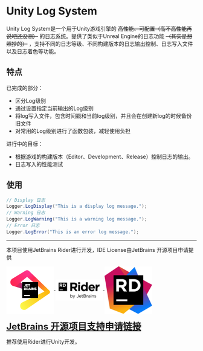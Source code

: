 # Unity Log System

Unity Log System是一个用于Unity游戏引擎的 ~~高性能、可配置（高不高性能再说吧还没测）~~ 的日志系统。提供了类似于Unreal Engine的日志功能 ~~（其实是想照抄的）~~ ，支持不同的日志等级、不同构建版本的日志输出控制、日志写入文件以及日志着色等功能。

## 特点

已完成的部分：

- 区分Log级别
- 通过设置指定当前输出的Log级别
- 将log写入文件，包含时间戳和当前log级别，并且会在创建新log的时候备份旧文件
- 对常用的Log级别进行了函数包装，减轻使用负担

进行中的目标：

- 根据游戏的构建版本（Editor、Development、Release）控制日志的输出。
- 日志写入的性能测试

<!-- ## 安装

1. 将`Logger`文件夹复制到你的Unity项目的`Assets`目录中。
2. 在游戏启动时调用`Logger.Initialize()`方法初始化日志系统。 -->

## 使用

```csharp
// Display 日志
Logger.LogDisplay("This is a display log message.");
// Warning 日志
Logger.LogWarning("This is a warning log message.");
// Error 日志
Logger.LogError("This is an error log message.");
```

--- 

本项目使用JetBrains Rider进行开发，IDE License由JetBrains 开源项目申请提供

<p>
<a href="https://www.jetbrains.com/"/>
<img src ="jb_beam.png" align="middle" width=25%/>
</a>
<a href="https://www.jetbrains.com/rider/"/>
<img src ="Rider.png" align="middle" width=25%/>
</a>
<a href="https://www.jetbrains.com/lp/rider-unreal/"/>
<img src ="Rider_icon.png" align="middle" width=25%/>
</a>
</p>

<font size = 5> [**JetBrains 开源项目支持申请链接**](https://www.jetbrains.com/lp/rider-unreal/)</font>

推荐使用Rider进行Unity开发。